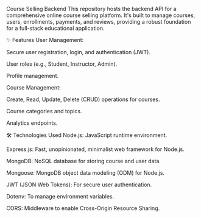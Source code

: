 Course Selling Backend
This repository hosts the backend API for a comprehensive online course selling platform. It's built to manage courses, users, enrollments, payments, and reviews, providing a robust foundation for a full-stack educational application.

✨ Features
User Management:

Secure user registration, login, and authentication (JWT).

User roles (e.g., Student, Instructor, Admin).

Profile management.

Course Management:

Create, Read, Update, Delete (CRUD) operations for courses.

Course categories and topics.



Analytics endpoints.

🛠️ Technologies Used
Node.js: JavaScript runtime environment.

Express.js: Fast, unopinionated, minimalist web framework for Node.js.

MongoDB: NoSQL database for storing course and user data.

Mongoose: MongoDB object data modeling (ODM) for Node.js.

JWT (JSON Web Tokens): For secure user authentication.

Dotenv: To manage environment variables.

CORS: Middleware to enable Cross-Origin Resource Sharing.